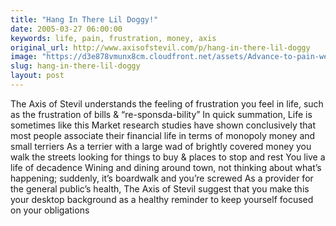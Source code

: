 ```yaml
---
title: "Hang In There Lil Doggy!"
date: 2005-03-27 06:00:00
keywords: life, pain, frustration, money, axis
original_url: http://www.axisofstevil.com/p/hang-in-there-lil-doggy
image: "https://d3e878vmunx8cm.cloudfront.net/assets/Advance-to-pain-web.jpg"
slug: hang-in-there-lil-doggy
layout: post
---
```


The Axis of Stevil understands the feeling of frustration you feel in life, such as the frustration of bills &amp; “re-sponsda-bility” In quick summation, Life is sometimes like this Market research studies have shown conclusively that most people associate their financial life in terms of monopoly money and small terriers As a terrier with a large wad of brightly covered money you walk the streets looking for things to buy &amp; places to stop and rest You live a life of decadence Wining and dining around town, not thinking about what’s happening; suddenly, it’s boardwalk and you’re screwed As a provider for the general public’s health, The Axis of Stevil suggest that you make this  your desktop background as a healthy reminder to keep yourself focused on your obligations

